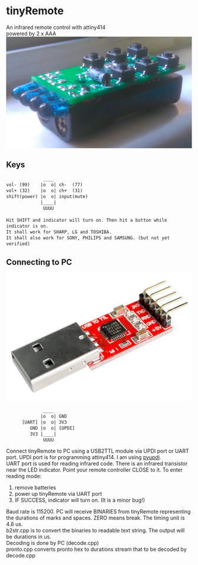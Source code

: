 # tinyRemote
An infrared remote control with attiny414\
powered by 2 x AAA
![](DOC/TVBG.JPG)
## Keys
```
              ____
vol- (99)    |o  o| ch-  (77)
vol+ (32)    |o  o| ch+  (31)
shift(power) |o  o| input(mute)
             |____|
              UUUU

Hit SHIFT and indicator will turn on. Then hit a button while indicator is on.
It shall work for SHARP, LG and TOSHIBA.
It shall also work for SONY, PHILIPS and SAMSUNG. (but not yet verified)
```
## Connecting to PC
![](DOC/usb2ttl.jpg)
```
              ____
             |o  o| GND
      [UART] |o  o| 3V3
         GND |o  o| [UPDI]
         3V3 |____|
              UUUU
```
Connect tinyRemote to PC using a USB2TTL module via UPDI port or UART port. UPDI port is for programming attiny414. I am using [pyupdi](https://github.com/mraardvark/pyupdi).\
UART port is used for reading infrared code. There is an infrared transistor near the LED indicator. Point your remote controller CLOSE to it. To enter reading mode:
1. remove batteries
2. power up tinyRemote via UART port
3. IF SUCCESS, indicator will turn on. (It is a minor bug!)

Baud rate is 115200. PC will receive BINARIES from tinyRemote representing the durations of marks and spaces. ZERO means break. The timing unit is 4.8 us.\
b2str.cpp is to convert the binaries to readable text string. The output will be durations in us.\
Decoding is done by PC (decode.cpp)\
pronto.cpp converts pronto hex to durations stream that to be decoded by decode.cpp
